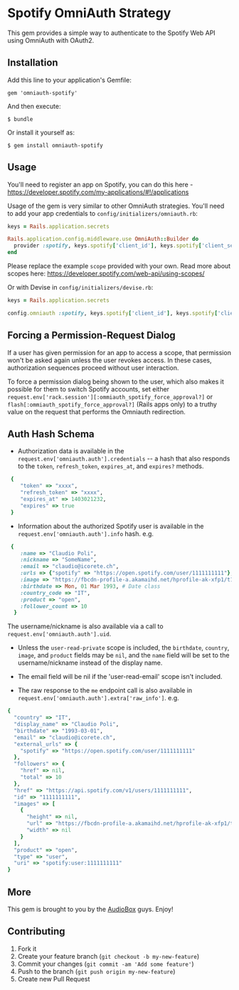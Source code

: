 # Spotify OmniAuth Strategy

This gem provides a simple way to authenticate to the Spotify Web API using OmniAuth with OAuth2.

## Installation

Add this line to your application's Gemfile:

    gem 'omniauth-spotify'

And then execute:

    $ bundle

Or install it yourself as:

    $ gem install omniauth-spotify

## Usage

You'll need to register an app on Spotify, you can do this here - https://developer.spotify.com/my-applications/#!/applications

Usage of the gem is very similar to other OmniAuth strategies.
You'll need to add your app credentials to `config/initializers/omniauth.rb`:

```ruby
keys = Rails.application.secrets

Rails.application.config.middleware.use OmniAuth::Builder do
  provider :spotify, keys.spotify['client_id'], keys.spotify['client_secret'], scope: 'playlist-read-private user-read-private user-read-email'
end
```

Please replace the example `scope` provided with your own.
Read more about scopes here: https://developer.spotify.com/web-api/using-scopes/

Or with Devise in `config/initializers/devise.rb`:

```ruby
keys = Rails.application.secrets

config.omniauth :spotify, keys.spotify['client_id'], keys.spotify['client_secret'], scope: 'playlist-read-private user-read-private user-read-email'
```

## Forcing a Permission-Request Dialog

If a user has given permission for an app to access a scope, that permission won't be asked again unless the user revokes access.
In these cases, authorization sequences proceed without user interaction.

To force a permission dialog being shown to the user, which also makes it possible for them to switch Spotify accounts,
set either `request.env['rack.session'][:ommiauth_spotify_force_approval?]` or `flash[:ommiauth_spotify_force_approval?]` (Rails apps only)
to a truthy value on the request that performs the Omniauth redirection. 

## Auth Hash Schema

* Authorization data is available in the `request.env['omniauth.auth'].credentials` -- a hash that also responds to
the `token`, `refresh_token`, `expires_at`, and `expires?` methods.

```ruby
 {
    "token" => "xxxx",
    "refresh_token" => "xxxx",
    "expires_at" => 1403021232,
    "expires" => true
 }
```

* Information about the authorized Spotify user is available in the `request.env['omniauth.auth'].info` hash. e.g.

```ruby
 {
    :name => "Claudio Poli",
    :nickname => "SomeName",
    :email => "claudio@icorete.ch",
    :urls => {"spotify" => "https://open.spotify.com/user/1111111111"},
    :image => "https://fbcdn-profile-a.akamaihd.net/hprofile-ak-xfp1/t1.0-1/s320x320/301234_1962753760624_625151598_n.jpg",
    :birthdate => Mon, 01 Mar 1993, # Date class
    :country_code => "IT",
    :product => "open",
    :follower_count => 10
  }
```

The username/nickname is also available via a call to `request.env['omniauth.auth'].uid`.

  * Unless the `user-read-private` scope is included, the `birthdate`, `country`, `image`, and `product` fields may be `nil`,
    and the `name` field will be set to the username/nickname instead of the display name.
  * The email field will be nil if the 'user-read-email' scope isn't included.


* The raw response to the `me` endpoint call is also available in  `request.env['omniauth.auth'].extra['raw_info']`. e.g.

```ruby
{
  "country" => "IT",
  "display_name" => "Claudio Poli",
  "birthdate" => "1993-03-01",
  "email" => "claudio@icorete.ch",
  "external_urls" => {
    "spotify" => "https://open.spotify.com/user/1111111111"
  },
  "followers" => {
    "href" => nil,
    "total" => 10
  },
  "href" => "https://api.spotify.com/v1/users/1111111111",
  "id" => "1111111111",
  "images" => [
    {
      "height" => nil,
      "url" => "https://fbcdn-profile-a.akamaihd.net/hprofile-ak-xfp1/t1.0-1/s320x320/301234_1962753760624_625151598_n.jpg",
      "width" => nil
    }
  ],
  "product" => "open",
  "type" => "user",
  "uri" => "spotify:user:1111111111"
}

```

## More

This gem is brought to you by the [AudioBox](https://audiobox.fm) guys.
Enjoy!

## Contributing

1. Fork it
2. Create your feature branch (`git checkout -b my-new-feature`)
3. Commit your changes (`git commit -am 'Add some feature'`)
4. Push to the branch (`git push origin my-new-feature`)
5. Create new Pull Request

